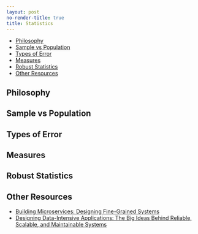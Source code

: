 ```yaml
---
layout: post
no-render-title: true
title: Statistics
---
```


<!-- prettier-ignore-start -->
<!-- vim-markdown-toc GFM -->

- [Philosophy](#philosophy)
- [Sample vs Population](#sample-vs-population)
- [Types of Error](#types-of-error)
- [Measures](#measures)
- [Robust Statistics](#robust-statistics)
- [Other Resources](#other-resources)

<!-- vim-markdown-toc -->
<!-- prettier-ignore-end -->

## Philosophy

## Sample vs Population

## Types of Error

## Measures

## Robust Statistics

## Other Resources

- [Building Microservices: Designing Fine-Grained Systems](https://www.amazon.com/Building-Microservices-Designing-Fine-Grained-Systems/dp/1491950358)
- [Designing Data-Intensive Applications: The Big Ideas Behind Reliable, Scalable, and Maintainable Systems](https://www.amazon.com/Designing-Data-Intensive-Applications-Reliable-Maintainable/dp/1449373321/ref=pd_lpo_sbs_14_t_0?_encoding=UTF8&psc=1&refRID=AZ1QGMVFB2K45MWY14X0)
